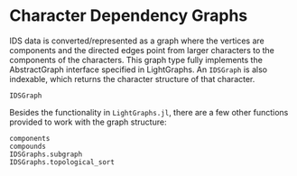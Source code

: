 # Character Dependency Graphs

IDS data is converted/represented as a graph where the vertices are components and the directed edges point from larger characters to the components of the characters. This graph type fully implements the AbstractGraph interface specified in LightGraphs. An `IDSGraph` is also indexable, which returns the character structure of that character.

```@docs
IDSGraph
```

Besides the functionality in `LightGraphs.jl`, there are a few other functions provided to work with the graph structure:

```@docs
components
compounds
IDSGraphs.subgraph
IDSGraphs.topological_sort
```
